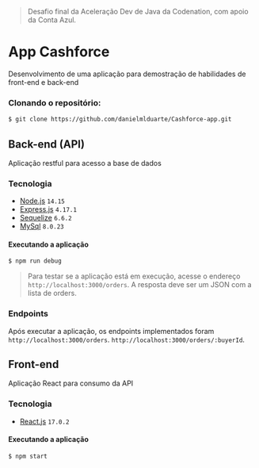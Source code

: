> Desafio final da Aceleração Dev de Java da Codenation, com apoio da Conta Azul.

# App Cashforce

Desenvolvimento de uma aplicação para demostração de habilidades de front-end e back-end

### Clonando o repositório:

```bash
$ git clone https://github.com/danielmlduarte/Cashforce-app.git
```

## Back-end (API)

Aplicação restful para acesso a base de dados

### Tecnologia

- [Node.js](https://nodejs.org/en/about/) ```14.15```
- [Express.js](https://expressjs.com/pt-br/) ```4.17.1```
- [Sequelize](https://sequelize.org/) ```6.6.2```
- [MySql](https://www.mysql.com/) ```8.0.23``` 

#### Executando a aplicação

```bash
$ npm run debug
```

> Para testar se a aplicação está em execução, acesse o endereço ```http://localhost:3000/orders```. A resposta deve ser um JSON com a lista de orders.

### Endpoints

Após executar a aplicação, os endpoints implementados foram
```http://localhost:3000/orders```.
```http://localhost:3000/orders/:buyerId```.


## Front-end

Aplicação React para consumo da API

### Tecnologia

- [React.js](https://pt-br.reactjs.org/) ```17.0.2```

#### Executando a aplicação

```bash
$ npm start
```

